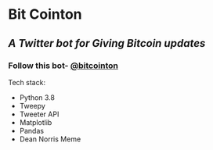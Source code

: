 # Bit Cointon

## *A Twitter bot for Giving Bitcoin updates*



### Follow this bot- [@bitcointon](https://twitter.com/BitCointon)


Tech stack:
- Python 3.8
- Tweepy
- Tweeter API
- Matplotlib 
- Pandas
- Dean Norris Meme